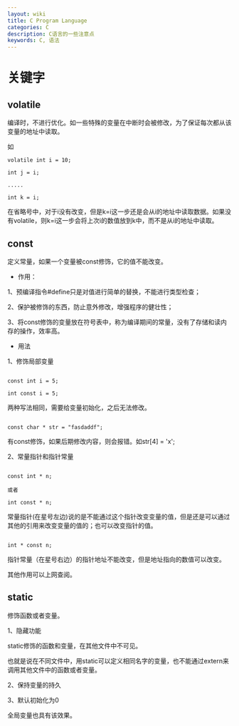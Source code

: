 ```yaml
---
layout: wiki
title: C Program Language
categories: C 
description: C语言的一些注意点
keywords: C, 语法
---
```


# 关键字
## volatile
编译时，不进行优化。如一些特殊的变量在中断时会被修改，为了保证每次都从该变量的地址中读取。

如

```
volatile int i = 10;

int j = i;

.....

int k = i;
```

在省略号中，对于i没有改变，但是k=i这一步还是会从i的地址中读取数据。如果没有volatile，则k=i这一步会将上次i的数值放到k中，而不是从i的地址中读取。
## const
定义常量，如果一个变量被const修饰，它的值不能改变。

* 作用：

1、预编译指令#define只是对值进行简单的替换，不能进行类型检查；

2、保护被修饰的东西，防止意外修改，增强程序的健壮性；

3、将const修饰的变量放在符号表中，称为编译期间的常量，没有了存储和读内存的操作，效率高。

* 用法

1、修饰局部变量

```

const int i = 5;

int const i = 5;

```

两种写法相同，需要给变量初始化，之后无法修改。

```

const char * str = "fasdaddf";

```

有const修饰，如果后期修改内容，则会报错。如str[4] = 'x';

2、常量指针和指针常量



```

const int * n;

或者

int const * n;

```

常量指针(在星号左边)说的是不能通过这个指针改变变量的值，但是还是可以通过其他的引用来改变变量的值的；也可以改变指针的值。


```

int * const n;

```

指针常量（在星号右边）的指针地址不能改变，但是地址指向的数值可以改变。

其他作用可以上网查阅。

## static
修饰函数或者变量。

1、隐藏功能

static修饰的函数和变量，在其他文件中不可见。

也就是说在不同文件中，用static可以定义相同名字的变量，也不能通过extern来调用其他文件中的函数或者变量。

2、保持变量的持久

3、默认初始化为0

全局变量也具有该效果。
